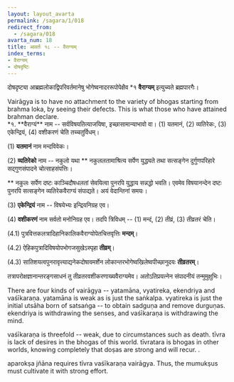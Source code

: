 ```yaml
---
layout: layout_avarta
permalink: /sagara/1/018
redirect_from:
  - /sagara/018
avarta_num: 18
title: आवर्तः १८ -- वैराग्यम्
index_terms:
- वैराग्यम्
- दोषदृष्टिः
---
```


दोषदृष्ट्या आब्रह्मलोकाद्विपरिवर्तमानेषु भोगेष्वनादररूपोपेक्षैव *१ **वैराग्यम्** इत्युच्यते ब्रह्मपारगैः।

<div class="translation-inline" markdown="1">
Vairāgya is to have no attachment to the variety of bhogas starting
from brahma loka, by seeing their defects. This is what those who have
attained brahman declare.
</div>

<div class="footnote" markdown="1">
*१. **वैराग्यं** नाम -- सर्वविषयतित्याजयिषा, इच्छासामान्याभावो वा। (1) यतमानं, (2) व्यतिरेकः, (3) एकेन्द्रियं, (4) वशीकरणं चेति तच्चतुर्विधम्। 

(1) **यतमानं** नाम मन्दविवेकः। 

(2) **व्यतिरेको** नाम -- नकुलो यथा ** नकुललतामाश्रित्य सर्पेण युद्ध्यते तथा सत्सङ्गेन दुर्गुणपरिहारे सद्गुणसंपादने चोत्साहसंपत्तिः। 

<div class="footnote" markdown="1">
** नकुलः सर्पेण दष्टः काञ्चिदौषधलतां सेवयित्वा पुनरपि युद्धाय सन्नद्धो भवति। एवमेव विषयानन्देन दष्टः पुनरपि सत्सङ्गेन व्यतिरेकवैराग्यं संपाद्यते। अयं वेदान्तिनां समयः। 
</div>

(3) **एकेन्द्रियं** नाम -- विषयेभ्यः इन्द्रियनिग्रह एव। 

(4) **वशीकरणं** नाम सर्वतो मनोनिग्रह एव। तदपि त्रिविधम् -- (1) मन्दं, (2) तीव्रं, (3) तीव्रतरं चेति। 

(4.1) पुत्रवित्तकलत्रादिहानिकालिकवैराग्योपेतचित्तवृत्तिः **मन्दम्**। 

(4.2) ऐहिकपुत्रादिविषयोपभोगजसुखेऽस्पृहा **तीव्रम्**। 

(4.3) सातिशयत्वपुनरावृत्त्याद्यनेकदोषावमर्शेन लोकान्तरभोगेष्वखिलेष्वपीच्छानुदयः **तीव्रतरम्**। 

तत्रापरोक्षज्ञानान्तरङ्गसाधनं तु तीव्रतरवशीकरणाख्यवैराग्यमेव। 
अतोऽतिप्रयत्नेन संपादनीयं तन्मुमुक्षुभिः।

<div class="translation-inline" markdown="1">
There are four kinds of vairāgya -- yatamāna, vyatireka, ekendriya and vaśīkaraṇa. 
yatamāna is weak as is just the saṅkalpa. vyatireka is just the initial utsāha born 
of satsaṅga -- to obtain sadguṇa and remove durguṇas. 
ekendriya is withdrawing the senses, and vaśīkaraṇa is withdrawing the mind.

vaśīkaraṇa is threefold -- weak, due to circumstances such as death. 
tīvra is lack of desires in the bhogas of this world. 
tīvratara is bhogas in other worlds, knowing completely that doṣas are strong and will recur. .

aparokṣa jñāna requires tīvra vaśīkaraṇa vairāgya. Thus, the mumukṣus must cultivate it
with strong effort.
</div>

</div>
